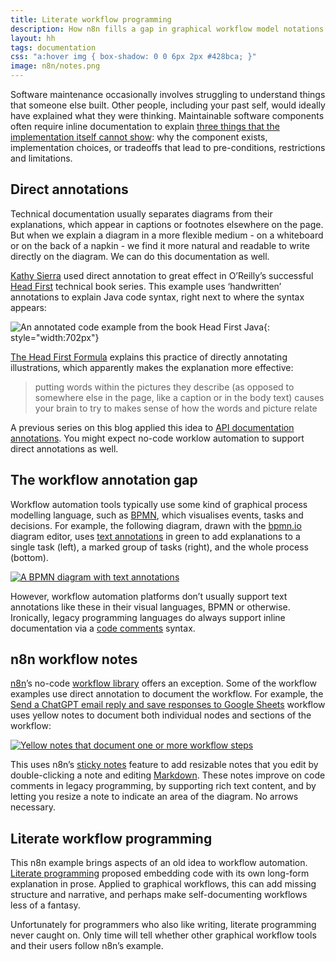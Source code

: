 ```yaml
---
title: Literate workflow programming
description: How n8n fills a gap in graphical workflow model notations
layout: hh
tags: documentation
css: "a:hover img { box-shadow: 0 0 6px 2px #428bca; }"
image: n8n/notes.png
---
```


Software maintenance occasionally involves struggling to understand things that someone else built.
Other people, including your past self, would ideally have explained what they were thinking.
Maintainable software components often require inline documentation to explain
[three things that the implementation itself cannot show](3-kinds-of-good-comments):
why the component exists, implementation choices, or tradeoffs that lead to pre-conditions, restrictions and limitations.

## Direct annotations

Technical documentation usually separates diagrams from their explanations, which appear in captions or footnotes elsewhere on the page.
But when we explain a diagram in a more flexible medium - on a whiteboard or on the back of a napkin - we find it more natural and readable to write directly on the diagram.
We can do this documentation as well.

[Kathy Sierra](https://en.wikipedia.org/wiki/Kathy_Sierra)
used direct annotation to great effect in O’Reilly’s successful
[Head First](https://en.wikipedia.org/wiki/Head_First_(book_series)) technical book series.
This example uses ‘handwritten’ annotations to explain Java code syntax, right next to where the syntax appears:

![An annotated code example from the book Head First Java](head-first-java.jpg){: style="width:702px"}

[The Head First Formula](https://web.archive.org/web/20180219200945/http://www.headfirstlabs.com/readme.php)
explains this practice of directly annotating illustrations,
which apparently makes the explanation more effective:

> putting words within the pictures they describe (as opposed to somewhere else in the page,
> like a caption or in the body text) causes your brain to try to makes sense of how the words and picture relate

A previous series on this blog applied this idea to [API documentation annotations](api-docs-annotations).
You might expect no-code worklow automation to support direct annotations as well.

## The workflow annotation gap

Workflow automation tools typically use some kind of graphical process modelling language, such as
[BPMN](https://en.wikipedia.org/wiki/Business_Process_Model_and_Notation),
which visualises events, tasks and decisions.
For example, the following diagram, drawn with the [bpmn.io](https://bpmn.io) diagram editor, uses
[text annotations](https://docs.camunda.io/docs/components/modeler/bpmn/bpmn-coverage/#artifacts)
in green to add explanations to a single task (left), a marked group of tasks (right), and the whole process (bottom).

[![A BPMN diagram with text annotations](update-spreadsheet.bpmn.svg)](update-spreadsheet.bpmn.svg)

However, workflow automation platforms don’t usually support text annotations like these in their visual languages, BPMN or otherwise.
Ironically, legacy programming languages do always support inline documentation via a
[code comments](https://en.wikipedia.org/wiki/Comment_(computer_programming)) syntax.

## n8n workflow notes

[n8n](https://n8n.io)’s no-code [workflow library](https://n8n.io/workflows/) offers an exception.
Some of the workflow examples use direct annotation to document the workflow.
For example, the
[Send a ChatGPT email reply and save responses to Google Sheets](https://n8n.io/workflows/1898-send-a-chatgpt-email-reply-and-save-responses-to-google-sheets/)
workflow uses yellow notes to document both individual nodes and sections of the workflow:

[![Yellow notes that document one or more workflow steps](n8n/notes.webp)](n8n/notes.webp)

This uses n8n’s [sticky notes](https://docs.n8n.io/workflows/components/sticky-notes/)
feature to add resizable notes that you edit by double-clicking a note and editing
[Markdown](https://en.wikipedia.org/wiki/Markdown).
These notes improve on code comments in legacy programming, by supporting rich text content, and by letting you resize a note to indicate an area of the diagram.
No arrows necessary.

## Literate workflow programming

This n8n example brings aspects of an old idea to workflow automation.
[Literate programming](https://en.wikipedia.org/wiki/Literate_programming)
proposed embedding code with its own long-form explanation in prose.
Applied to graphical workflows, this can add missing structure and narrative, and perhaps make self-documenting workflows less of a fantasy.

Unfortunately for programmers who also like writing, literate programming never caught on.
Only time will tell whether other graphical workflow tools and their users follow n8n’s example.
